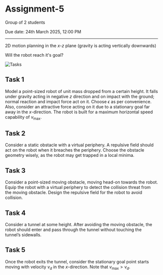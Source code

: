 # Assignment-5

Group of 2 students

Due date: 24th March 2025, 12:00 PM

---

2D motion planning in the $x$-$z$ plane (gravity is acting vertically downwards)

Will the robot reach it's goal?

![Tasks](./Files/tasks.jpeg)

## Task 1

Model a point-sized robot of unit mass dropped from a certain height.
It falls under gravity acting in negative $z$ direction and on impact with the ground; normal reaction and impact force act on it.
Choose $\epsilon$ as per convenience.
Also, consider an attractive force acting on it due to a stationary goal far away in the $x$-direction.
The robot is built for a maximum horizontal speed capability of $v_{\max}$.

## Task 2

Consider a static obstacle with a virtual periphery.
A repulsive field should act on the robot when it breaches the periphery.
Choose the obstacle geometry wisely, as the robot may get trapped in a local minima.

## Task 3

Consider a point-sized moving obstacle, moving head-on towards the robot.
Equip the robot with a virtual periphery to detect the collision threat from the moving obstacle.
Design the repulsive field for the robot to avoid collision.

## Task 4

Consider a tunnel at some height.
After avoiding the moving obstacle, the robot should enter and pass through the tunnel without touching the tunnel’s sidewalls.

## Task 5

Once the robot exits the tunnel, consider the stationary goal point starts moving with velocity $v_d$ in the $x$-direction.
Note that $v_{\max} > v_d$.
